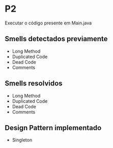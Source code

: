# P2
Executar o código presente em Main.java

## Smells detectados previamente
* Long Method
* Duplicated Code
* Dead Code
* Comments

## Smells resolvidos
* Long Method
* Duplicated Code
* Dead Code
* Comments

## Design Pattern implementado
* Singleton